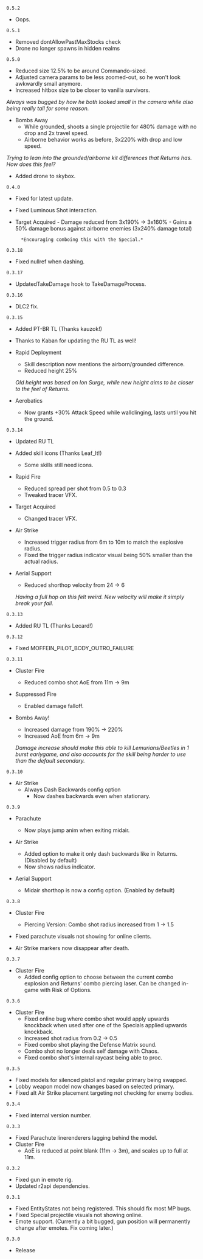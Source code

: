 `0.5.2`

- Oops.

`0.5.1`

- Removed dontAllowPastMaxStocks check
- Drone no longer spawns in hidden realms

`0.5.0`

- Reduced size 12.5% to be around Commando-sized.
- Adjusted camera params to be less zoomed-out, so he won't look awkwardly small anymore.
- Increased hitbox size to be closer to vanilla survivors.

*Always was bugged by how he both looked small in the camera while also being really tall for some reason.*

- Bombs Away
	- While grounded, shoots a single projectile for 480% damage with no drop and 2x travel speed.
	- Airborne behavior works as before, 3x220% with drop and low speed.
	
*Trying to lean into the grounded/airborne kit differences that Returns has. How does this feel?*

- Added drone to skybox.

`0.4.0`

- Fixed for latest update.
- Fixed Luminous Shot interaction.
- Target Acquired
		- Damage reduced from 3x190% -> 3x160%
		- Gains a 50% damage bonus against airborne enemies (3x240% damage total)
		
		*Encouraging comboing this with the Special.*

`0.3.18`

- Fixed nullref when dashing.

`0.3.17`

- UpdatedTakeDamage hook to TakeDamageProcess.

`0.3.16`

- DLC2 fix.

`0.3.15`

- Added PT-BR TL (Thanks kauzok!)
- Thanks to Kaban for updating the RU TL as well!

- Rapid Deployment
	- Skill description now mentions the airborn/grounded difference.
	- Reduced height 25%
	
	*Old height was based on Ion Surge, while new height aims to be closer to the feel of Returns.*
	
- Aerobatics
	- Now grants +30% Attack Speed while wallclinging, lasts until you hit the ground.

`0.3.14`

- Updated RU TL
- Added skill icons (Thanks Leaf_It!)
	- Some skills still need icons.
	
- Rapid Fire
	- Reduced spread per shot from 0.5 to 0.3
	- Tweaked tracer VFX.

- Target Acquired
	- Changed tracer VFX.

- Air Strike
	- Increased trigger radius from 6m to 10m to match the explosive radius.
	- Fixed the trigger radius indicator visual being 50% smaller than the actual radius.
	
- Aerial Support
	- Reduced shorthop velocity from 24 -> 6
	
	*Having a full hop on this felt weird. New velocity will make it simply break your fall.*

`0.3.13`

- Added RU TL (Thanks Lecard!)

`0.3.12`

- Fixed MOFFEIN_PILOT_BODY_OUTRO_FAILURE

`0.3.11`

- Cluster Fire
	- Reduced combo shot AoE from 11m -> 9m
	
- Suppressed Fire
	- Enabled damage falloff.
	
- Bombs Away!
	- Increased damage from 190% -> 220%
	- Increased AoE from 6m -> 9m
	
	*Damage increase should make this able to kill Lemurians/Beetles in 1 burst earlygame, and also accounts for the skill being harder to use than the default secondary.*

`0.3.10`

- Air Strike
	- Always Dash Backwards config option
		- Now dashes backwards even when stationary.

`0.3.9`

- Parachute
	- Now plays jump anim when exiting midair.

- Air Strike
	- Added option to make it only dash backwards like in Returns. (Disabled by default)
	- Now shows radius indicator.

- Aerial Support
	- Midair shorthop is now a config option. (Enabled by default)

`0.3.8`

- Cluster Fire
	- Piercing Version: Combo shot radius increased from 1 -> 1.5
	
- Fixed parachute visuals not showing for online clients.
- Air Strike markers now disappear after death.

`0.3.7`

- Cluster Fire
	- Added config option to choose between the current combo explosion and Returns' combo piercing laser. Can be changed in-game with Risk of Options.

`0.3.6`

- Cluster Fire
	- Fixed online bug where combo shot would apply upwards knockback when used after one of the Specials applied upwards knockback.
	- Increased shot radius from 0.2 -> 0.5
	- Fixed combo shot playing the Defense Matrix sound.
	- Combo shot no longer deals self damage with Chaos.
	- Fixed combo shot's internal raycast being able to proc.

`0.3.5`

- Fixed models for silenced pistol and regular primary being swapped.
- Lobby weapon model now changes based on selected primary.
- Fixed alt Air Strike placement targeting not checking for enemy bodies.

`0.3.4`
- Fixed internal version number.

`0.3.3`
  - Fixed Parachute linerenderers lagging behind the model.
  - Cluster Fire
	- AoE is reduced at point blank (11m -> 3m), and scales up to full at 11m.

`0.3.2`
  - Fixed gun in emote rig.
  - Updated r2api dependencies.

`0.3.1`
  - Fixed EntityStates not being registered. This should fix most MP bugs.
  - Fixed Special projectile visuals not showing online.
  - Emote support. (Currently a bit bugged, gun position will permanently change after emotes. Fix coming later.)

`0.3.0`
  - Release